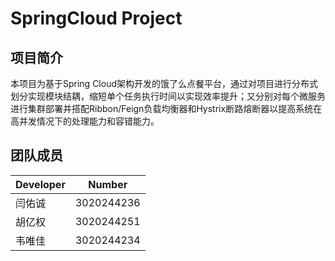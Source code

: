 # SpringCloud Project
## 项目简介
本项目为基于Spring Cloud架构开发的饿了么点餐平台，通过对项目进行分布式划分实现模块结耦，缩短单个任务执行时间以实现效率提升；又分别对每个微服务进行集群部署并搭配Ribbon/Feign负载均衡器和Hystrix断路熔断器以提高系统在高并发情况下的处理能力和容错能力。
## 团队成员
|Developer|Number|
|--|--|
|闫佑诚|3020244236|
|胡亿权|3020244251|
|韦唯佳|3020244234|